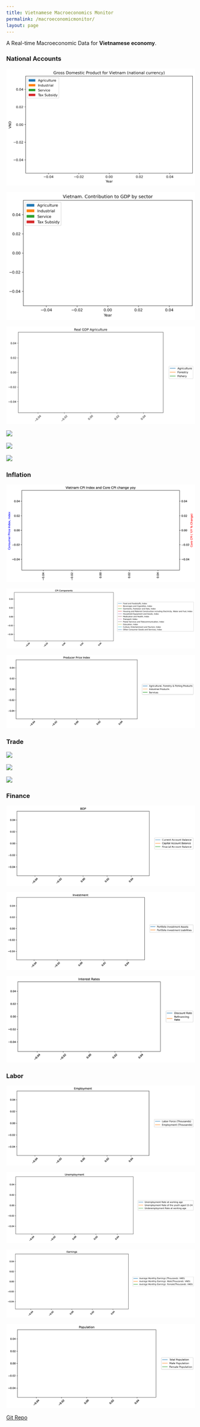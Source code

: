 ```yaml
---
title: Vietnamese Macroeconomics Monitor
permalink: /macroeconomicmonitor/
layout: page
---
```


A Real-time Macroeconomic Data for **Vietnamese economy**.

### National Accounts

![](https://github.com/thanhqtran/gso-macro-monitor/blob/bb60f0364e2c355ec115a2b361eac866b9030c76/generated_gif/gdp_na.gif?raw=true)


![](https://github.com/thanhqtran/gso-macro-monitor/blob/bb60f0364e2c355ec115a2b361eac866b9030c76/generated_gif/gdp_sector.gif?raw=true)


![](https://github.com/thanhqtran/gso-macro-monitor/blob/06134b9696a37970965c8506b4fa2c99214f1b43/generated_gif/Real%20GDP%20Agriculture.gif?raw=true)

![](https://github.com/thanhqtran/gso-macro-monitor/blob/06134b9696a37970965c8506b4fa2c99214f1b43/generated_gif/Real%20GDP%20Construction%20and%20Industry.gif?raw=true)

![](https://github.com/thanhqtran/gso-macro-monitor/blob/bb60f0364e2c355ec115a2b361eac866b9030c76/generated_gif/iip.gif?raw=true)


![](https://github.com/thanhqtran/gso-macro-monitor/blob/06134b9696a37970965c8506b4fa2c99214f1b43/generated_gif/Real%20GDP%20Services.gif?raw=true)

### Inflation

![](https://github.com/thanhqtran/gso-macro-monitor/blob/06134b9696a37970965c8506b4fa2c99214f1b43/generated_gif/cpi.gif?raw=true)

![](https://github.com/thanhqtran/gso-macro-monitor/blob/06134b9696a37970965c8506b4fa2c99214f1b43/generated_gif/CPI%20Components.gif?raw=true)

![](https://github.com/thanhqtran/gso-macro-monitor/blob/e6f7f79cc8dc0436e018b90a3bd2b8f57925e892/generated_gif/Producer%20Price%20Index.gif?raw=true)

### Trade

![](https://github.com/thanhqtran/gso-macro-monitor/blob/e6f7f79cc8dc0436e018b90a3bd2b8f57925e892/generated_gif/trade.gif?raw=true)

![](https://github.com/thanhqtran/gso-macro-monitor/blob/e6f7f79cc8dc0436e018b90a3bd2b8f57925e892/generated_gif/Export.gif?raw=true)

![](https://github.com/thanhqtran/gso-macro-monitor/blob/e6f7f79cc8dc0436e018b90a3bd2b8f57925e892/generated_gif/Import.gif?raw=true)

### Finance

![](https://github.com/thanhqtran/gso-macro-monitor/blob/80ecd1bcad344dcc460d4053da2aa5e41274e7c1/generated_gif/BOP.gif?raw=true)

![](https://github.com/thanhqtran/gso-macro-monitor/blob/80ecd1bcad344dcc460d4053da2aa5e41274e7c1/generated_gif/Investment.gif?raw=true)

![](https://github.com/thanhqtran/gso-macro-monitor/blob/80ecd1bcad344dcc460d4053da2aa5e41274e7c1/generated_gif/Interest%20Rates.gif?raw=true)

### Labor

![](https://github.com/thanhqtran/gso-macro-monitor/blob/80ecd1bcad344dcc460d4053da2aa5e41274e7c1/generated_gif/Employment.gif?raw=true)

![](https://github.com/thanhqtran/gso-macro-monitor/blob/80ecd1bcad344dcc460d4053da2aa5e41274e7c1/generated_gif/Unemployment.gif?raw=true)

![](https://github.com/thanhqtran/gso-macro-monitor/blob/80ecd1bcad344dcc460d4053da2aa5e41274e7c1/generated_gif/Earnings.gif?raw=true)

![](https://github.com/thanhqtran/gso-macro-monitor/blob/80ecd1bcad344dcc460d4053da2aa5e41274e7c1/generated_gif/Population.gif?raw=true)


[Git Repo](https://github.com/thanhqtran/gso-macro-monitor)